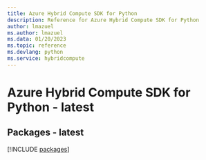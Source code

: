 ```yaml
---
title: Azure Hybrid Compute SDK for Python
description: Reference for Azure Hybrid Compute SDK for Python
author: lmazuel
ms.author: lmazuel
ms.data: 01/20/2023
ms.topic: reference
ms.devlang: python
ms.service: hybridcompute
---
```

# Azure Hybrid Compute SDK for Python - latest
## Packages - latest
[!INCLUDE [packages](hybrid-compute-index.md)]